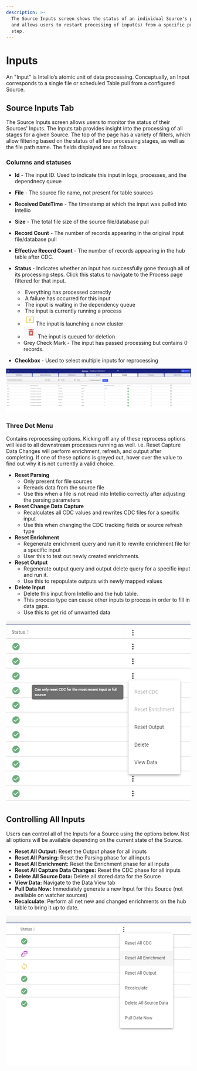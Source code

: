 ```yaml
---
description: >-
  The Source Inputs screen shows the status of an individual Source's processing
  and allows users to restart processing of input(s) from a specific processing
  step.
---
```


# Inputs

An "Input" is Intellio’s atomic unit of data processing. Conceptually, an Input corresponds to a single file or scheduled Table pull from a configured Source.&#x20;

## Source Inputs Tab <a href="#validations-screen" id="validations-screen"></a>

The Source Inputs screen allows users to monitor the status of their Sources' Inputs. The Inputs tab provides insight into the processing of all stages for a given Source. The top of the page has a variety of filters, which allow filtering based on the status of all four processing stages, as well as the file path name. The fields displayed are as follows:

### Columns and statuses

* **Id** - The input ID. Used to indicate this input in logs, processes, and the dependnecy queue
* **File** - The source file name, not present for table sources
* **Received DateTime** - The timestamp at which the input was pulled into Intellio
* **Size** - The total file size of the source file/database pull
* **Record Count** - The number of records appearing in the original input file/database pull
* **Effective Record Count** - The number of records appearing in the hub table after CDC.
*   **Status** - Indicates whether an input has successfully gone through all of its processing steps. Click this status to navigate to the Process page filtered for that input.

    * <img src="../../.gitbook/assets/completed.png" alt="" data-size="original">  Everything has processed correctly
    * <img src="../../.gitbook/assets/failed.png" alt="" data-size="original">  A failure has occurred for this input
    * <img src="../../.gitbook/assets/pending (1).png" alt="" data-size="original">  The input is waiting in the dependency queue
    * <img src="../../.gitbook/assets/inprogress.png" alt="" data-size="original">  The input is currently running a process
    * <img src="../../.gitbook/assets/image (291).png" alt="" data-size="original">The input is launching a new cluster
    * <img src="../../.gitbook/assets/delete.png" alt="" data-size="original">The input is queued for deletion
    * Grey Check Mark - The input has passed processing but contains 0 records.


* **Checkbox -** Used to select multiple inputs for reprocessing

![The Inputs Page](<../../.gitbook/assets/image (293) (1) (1).png>)

### Three Dot Menu&#x20;

Contains reprocessing options. Kicking off any of these reprocess options will lead to all downstream processes running as well. i.e. Reset Capture Data Changes will perform enrichment, refresh, and output after completing. If one of these options is greyed out, hover over the value to find out why it is not currently a valid choice.

* **Reset Parsing**
  * Only present for file sources
  * Rereads data from the source file
  * Use this when a file is not read into Intellio correctly after adjusting the parsing parameters
* **Reset Change Data Capture**
  * Recalculates all CDC values and rewrites CDC files for a specific input
  * Use this when changing the CDC tracking fields or source refresh type
* **Reset Enrichment**
  * Regenerate enrichment query and run it to rewrite enrichment file for a specific input
  * User this to test out newly created enrichments.
* **Reset Output**
  * Regenerate output query and output delete query for a specific input and run it.
  * Use this to repopulate outputs with newly mapped values
* **Delete Input**
  * Delete this input from Intellio and the hub table.
  * This process type can cause other inputs to process in order to fill in data gaps.
  * Use this to get rid of unwanted data

![Example Menu with Invalid Options](<../../.gitbook/assets/image (289).png>)

## Controlling All Inputs

Users can control all of the Inputs for a Source using the options below. Not all options will be available depending on the current state of the Source.

* **Reset All Output:** Reset the Output phase for all inputs
* **Reset All Parsing:** Reset the Parsing phase for all inputs
* **Reset All Enrichment:** Reset the Enrichment phase for all inputs
* **Reset All Capture Data Changes:** Reset the CDC phase for all inputs
* **Delete All Source Data:** Delete all stored data for the Source
* **View Data:** Navigate to the Data View tab
* **Pull Data Now:** Immediately generate a new Input for this Source (not available on watcher sources)
* **Recalculate**: Perform all net new and changed enrichments on the hub table to bring it up to date.

![Options for all inputs](<../../.gitbook/assets/image (292).png>)

